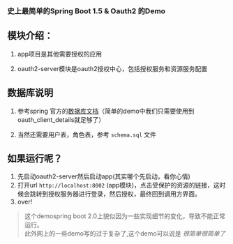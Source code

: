 ### 史上最简单的Spring Boot 1.5 & Oauth2 的Demo

## 模块介绍：

1. app项目是其他需要授权的应用

2. oauth2-server模块是oauth2授权中心，包括授权服务和资源服务配置

## 数据库说明

1. 参考spring 官方的[数据库文档](https://github.com/spring-projects/spring-security-oauth/blob/master/spring-security-oauth2/src/test/resources/schema.sql)（简单的demo中我们只需要使用到oauth_client_details就足够了）

2. 当然还需要用户表，角色表，参考 `schema.sql` 文件

## 如果运行呢？

1. 先启动oauth2-server然后启动app(其实哪个先启动，看你心情)
2. 打开url `http://localhost:8002` (app模块)，点击受保护的资源的链接，这时候会跳转到授权服务器进行登录，然后授权，最终回到调用方界面。
3. over!

>这个demospring boot 2.0上貌似因为一些实现细节的变化，导致不能正常运行。<br >
此外网上的一些demo写的过于复杂了,这个demo可以说是 *很简单很简单了* <br/>



